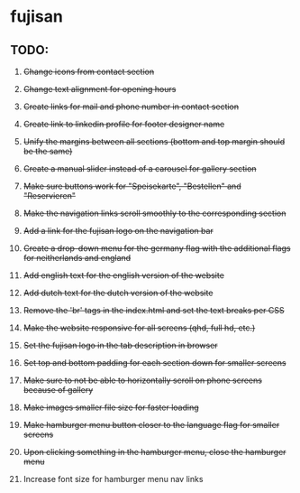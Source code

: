 # fujisan

## TODO:

1. ~~Change icons from contact section~~

2. ~~Change text alignment for opening hours~~

3. ~~Create links for mail and phone number in contact section~~

4. ~~Create link to linkedin profile for footer designer name~~

5. ~~Unify the margins between all sections (bottom and top margin should be the same)~~

6. ~~Create a manual slider instead of a carousel for gallery section~~

7. ~~Make sure buttons work for "Speisekarte", "Bestellen" and "Reservieren"~~

8. ~~Make the navigation links scroll smoothly to the corresponding section~~

9. ~~Add a link for the fujisan logo on the navigation bar~~

10. ~~Create a drop-down menu for the germany flag with the additional flags for neitherlands and england~~

11. ~~Add english text for the english version of the website~~

12. ~~Add dutch text for the dutch version of the website~~

13. ~~Remove the 'br' tags in the index.html and set the text breaks per CSS~~

14. ~~Make the website responsive for all screens (qhd, full hd, etc.)~~

15. ~~Set the fujisan logo in the tab description in browser~~

16. ~~Set top and bottom padding for each section down for smaller screens~~

17. ~~Make sure to not be able to horizontally scroll on phone screens because of gallery~~

18. ~~Make images smaller file size for faster loading~~

19. ~~Make hamburger menu button closer to the language flag for smaller screens~~

20. ~~Upon clicking something in the hamburger menu, close the hamburger menu~~

21. Increase font size for hamburger menu nav links

